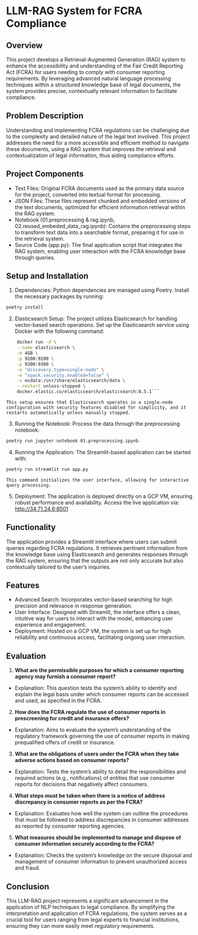 # LLM-RAG System for FCRA Compliance

## Overview

This project develops a Retrieval-Augmented Generation (RAG) system to enhance the accessibility and understanding of the Fair Credit Reporting Act (FCRA) for users needing to comply with consumer reporting requirements. By leveraging advanced natural language processing techniques within a structured knowledge base of legal documents, the system provides precise, contextually relevant information to facilitate compliance.

## Problem Description

Understanding and implementing FCRA regulations can be challenging due to the complexity and detailed nature of the legal text involved. This project addresses the need for a more accessible and efficient method to navigate these documents, using a RAG system that improves the retrieval and contextualization of legal information, thus aiding compliance efforts.

## Project Components

- Text Files: Original FCRA documents used as the primary data source for the project, converted into textual format for processing.
- JSON Files: These files represent chunked and embedded versions of the text documents, optimized for efficient information retrieval within the RAG system.
- Notebook (01.preprocessing & rag.ipynb, 02.reused_embeded_data_rag.ipynb): Contains the preprocessing steps to transform text data into a searchable format, preparing it for use in the retrieval system.
- Source Code (app.py): The final application script that integrates the RAG system, enabling user interaction with the FCRA knowledge base through queries.

## Setup and Installation

1. Dependencies: Python dependencies are managed using Poetry. Install the necessary packages by running:

```bash
poetry install
```
	
2. Elasticsearch Setup: The project utilizes Elasticsearch for handling vector-based search operations. Set up the Elasticsearch service using Docker with the following command:
    
```bash
    docker run -d \
    --name elasticsearch \
    -m 4GB \
    -p 9200:9200 \
    -p 9300:9300 \
    -e "discovery.type=single-node" \
    -e "xpack.security.enabled=false" \
    -v esdata:/usr/share/elasticsearch/data \
    --restart unless-stopped \
    docker.elastic.co/elasticsearch/elasticsearch:8.5.1```
```
    This setup ensures that Elasticsearch operates in a single-node configuration with security features disabled for simplicity, and it restarts automatically unless manually stopped.

3. Running the Notebook: Process the data through the preprocessing notebook:

```bash
poetry run jupyter notebook 01.preprocessing.ipynb
```

4. Running the Application: The Streamlit-based application can be started with:

```bash
poetry run streamlit run app.py
```
    This command initializes the user interface, allowing for interactive query processing.

5. Deployment: The application is deployed directly on a GCP VM, ensuring robust performance and availability. Access the live application via: http://34.71.24.6:8501


## Functionality

The application provides a Streamlit interface where users can submit queries regarding FCRA regulations. It retrieves pertinent information from the knowledge base using Elasticsearch and generates responses through the RAG system, ensuring that the outputs are not only accurate but also contextually tailored to the user’s inquiries.

## Features

- Advanced Search: Incorporates vector-based searching for high precision and relevance in response generation.
- User Interface: Designed with Streamlit, the interface offers a clean, intuitive way for users to interact with the model, enhancing user experience and engagement.
- Deployment: Hosted on a GCP VM, the system is set up for high reliability and continuous access, facilitating ongoing user interaction.

## Evaluation

1. **What are the permissible purposes for which a consumer reporting agency may furnish a consumer report?**
- Explanation: This question tests the system’s ability to identify and explain the legal basis under which consumer reports can be accessed and used, as specified in the FCRA.

2. **How does the FCRA regulate the use of consumer reports in prescreening for credit and insurance offers?**
- Explanation: Aims to evaluate the system’s understanding of the regulatory framework governing the use of consumer reports in making prequalified offers of credit or insurance.

3. **What are the obligations of users under the FCRA when they take adverse actions based on consumer reports?**
- Explanation: Tests the system’s ability to detail the responsibilities and required actions (e.g., notifications) of entities that use consumer reports for decisions that negatively affect consumers.

4. **What steps must be taken when there is a notice of address discrepancy in consumer reports as per the FCRA?**
- Explanation: Evaluates how well the system can outline the procedures that must be followed to address discrepancies in consumer addresses as reported by consumer reporting agencies.

5. **What measures should be implemented to manage and dispose of consumer information securely according to the FCRA?**
- Explanation: Checks the system’s knowledge on the secure disposal and management of consumer information to prevent unauthorized access and fraud.



## Conclusion

This LLM-RAG project represents a significant advancement in the application of NLP techniques to legal compliance. By simplifying the interpretation and application of FCRA regulations, the system serves as a crucial tool for users ranging from legal experts to financial institutions, ensuring they can more easily meet regulatory requirements.